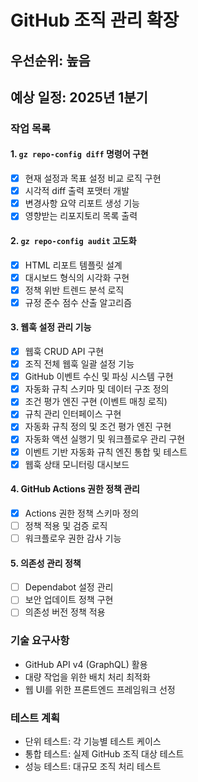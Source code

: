 # GitHub 조직 관리 확장

## 우선순위: 높음
## 예상 일정: 2025년 1분기

### 작업 목록

#### 1. `gz repo-config diff` 명령어 구현
- [x] 현재 설정과 목표 설정 비교 로직 구현
- [x] 시각적 diff 출력 포맷터 개발
- [x] 변경사항 요약 리포트 생성 기능
- [x] 영향받는 리포지토리 목록 출력

#### 2. `gz repo-config audit` 고도화
- [x] HTML 리포트 템플릿 설계
- [x] 대시보드 형식의 시각화 구현
- [x] 정책 위반 트렌드 분석 로직
- [x] 규정 준수 점수 산출 알고리즘

#### 3. 웹훅 설정 관리 기능
- [x] 웹훅 CRUD API 구현
- [x] 조직 전체 웹훅 일괄 설정 기능
- [x] GitHub 이벤트 수신 및 파싱 시스템 구현
- [x] 자동화 규칙 스키마 및 데이터 구조 정의
- [x] 조건 평가 엔진 구현 (이벤트 매칭 로직)
- [x] 규칙 관리 인터페이스 구현
- [x] 자동화 규칙 정의 및 조건 평가 엔진 구현
- [x] 자동화 액션 실행기 및 워크플로우 관리 구현
- [x] 이벤트 기반 자동화 규칙 엔진 통합 및 테스트
- [x] 웹훅 상태 모니터링 대시보드

#### 4. GitHub Actions 권한 정책 관리
- [x] Actions 권한 정책 스키마 정의
- [ ] 정책 적용 및 검증 로직
- [ ] 워크플로우 권한 감사 기능

#### 5. 의존성 관리 정책
- [ ] Dependabot 설정 관리
- [ ] 보안 업데이트 정책 구현
- [ ] 의존성 버전 정책 적용

### 기술 요구사항
- GitHub API v4 (GraphQL) 활용
- 대량 작업을 위한 배치 처리 최적화
- 웹 UI를 위한 프론트엔드 프레임워크 선정

### 테스트 계획
- 단위 테스트: 각 기능별 테스트 케이스
- 통합 테스트: 실제 GitHub 조직 대상 테스트
- 성능 테스트: 대규모 조직 처리 테스트